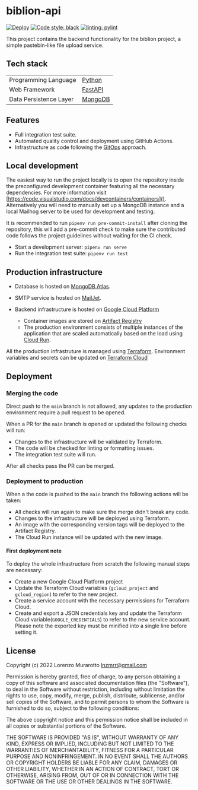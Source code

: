 # biblion-api

[![Deploy](https://github.com/murar8/biblion-api/actions/workflows/deploy.yml/badge.svg)](https://github.com/murar8/biblion-api/actions/workflows/deploy.yml)
[![Code style: black](https://img.shields.io/badge/code%20style-black-000000.svg)](https://github.com/psf/black)
[![linting: pylint](https://img.shields.io/badge/linting-pylint-yellowgreen)](https://github.com/PyCQA/pylint)

This project contains the backend functionality for the biblion project, a simple pastebin-like file upload service.

## Tech stack

|                        |                                          |
| ---------------------- | ---------------------------------------- |
| Programming Language   | [Python](https://www.python.org/)        |
| Web Framework          | [FastAPI](https://fastapi.tiangolo.com/) |
| Data Persistence Layer | [MongoDB](https://www.mongodb.com/)      |

## Features

- Full integration test suite.
- Automated quality control and deployment using GitHub Actions.
- Infrastructure as code following the [GitOps](https://www.gitops.tech/) approach.

## Local development

The easiest way to run the project locally is to open the repository inside the preconfigured development container featuring all the necessary dependencies. For more information visit [https://code.visualstudio.com/docs/devcontainers/containers](). Alternatively you will need to manually set up a MongoDB instance and a local Mailhog server to be used for development and testing.

It is recommended to run `pipenv run pre-commit-install` after cloning the repository, this will add a pre-commit check to make sure the contributed code follows the project guidelines without waiting for the CI check.

- Start a development server: `pipenv run serve`
- Run the integration test suite: `pipenv run test`

## Production infrastructure

- Database is hosted on [MongoDB Atlas](https://www.mongodb.com/atlas/database).

- SMTP service is hosted on [MailJet](https://www.mailjet.com).

- Backend infrastructure is hosted on [Google Cloud Platform](https://cloud.google.com)
  - Container images are stored on [Artifact Registry](https://cloud.google.com/artifact-registry)
  - The production environment consists of multiple instances of the application that are scaled automatically based on the load using [Cloud Run](https://cloud.google.com/run).

All the production infrastruture is managed using [Terraform](https://www.terraform.io/). Environment variables and secrets can be updated on [Terraform Cloud](https://cloud.hashicorp.com/products/terraform)

## Deployment

### Merging the code

Direct push to the `main` branch is not allowed, any updates to the production environment require a pull request to be opened.

When a PR for the `main` branch is opened or updated the following checks will run:

- Changes to the infrastructure will be validated by Terraform.
- The code will be checked for linting or formatting issues.
- The integration test suite will run.

After all checks pass the PR can be merged.

### Deployment to production

When a the code is pushed to the `main` branch the following actions will be taken:

- All checks will run again to make sure the merge didn't break any code.
- Changes to the infrastructure will be deployed using Terraform.
- An image with the corresponding version tags will be deployed to the Artifact Registry.
- The Cloud Run instance will be updated with the new image.

#### First deployment note

To deploy the whole infrastructure from scratch the following manual steps are necessary:

- Create a new Google Cloud Platform project
- Update the Terraform Cloud variables (`gcloud_project` and `gcloud_region`) to refer to the new project.
- Create a service account with the necessary permissions for Terraform Cloud.
- Create and export a JSON credentials key and update the Terraform Cloud variable(`GOOGLE_CREDENTIALS`) to refer to the new service account. Please note the exported key must be minified into a single line before setting it.

## License

Copyright (c) 2022 Lorenzo Murarotto <lnzmrr@gmail.com>

Permission is hereby granted, free of charge, to any person
obtaining a copy of this software and associated documentation
files (the "Software"), to deal in the Software without
restriction, including without limitation the rights to use,
copy, modify, merge, publish, distribute, sublicense, and/or sell
copies of the Software, and to permit persons to whom the
Software is furnished to do so, subject to the following
conditions:

The above copyright notice and this permission notice shall be
included in all copies or substantial portions of the Software.

THE SOFTWARE IS PROVIDED "AS IS", WITHOUT WARRANTY OF ANY KIND,
EXPRESS OR IMPLIED, INCLUDING BUT NOT LIMITED TO THE WARRANTIES
OF MERCHANTABILITY, FITNESS FOR A PARTICULAR PURPOSE AND
NONINFRINGEMENT. IN NO EVENT SHALL THE AUTHORS OR COPYRIGHT
HOLDERS BE LIABLE FOR ANY CLAIM, DAMAGES OR OTHER LIABILITY,
WHETHER IN AN ACTION OF CONTRACT, TORT OR OTHERWISE, ARISING
FROM, OUT OF OR IN CONNECTION WITH THE SOFTWARE OR THE USE OR
OTHER DEALINGS IN THE SOFTWARE.

